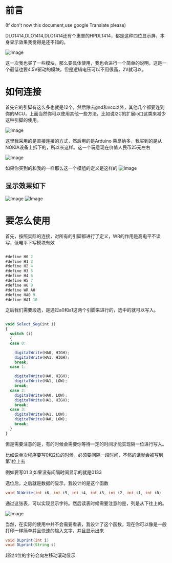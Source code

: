 # 前言

(If don't now this document,use google Translate please)

DLO1414,DLO1414,DLO1414还有个惠普的HPDL1414，都是这种四位显示屏，本身显示效果我觉得是还不错的。

![Image](./1.jpg)

这一次我也买了一些模块，那么要具体使用，我也会进行一个简单的说明，这是一个最低也要4.5V驱动的模块，但是逻辑电压可以不用很高，2V就可以。

# 如何连接

首先它的引脚有这么多也就是12个，然后除去gnd和vcc以外，其他几个都要连到你的MCU，上面当然你可以使用其他一些方法，比如说I2C的扩展io口这类来减少这种引脚的使用。

![Image](./2.jpg)

这里我采用的是直接连接的方式，然后用的是Arduino 莱昂纳多，我买到的是从NOKIA设备上拆下的，所以长这样。这一个玩意现在价值人民币25元左右


![Image](./nokia0.webp)

如果你买到的和我的一样那么这一个模组的定义是这样的
![Image](./nokia.jpg)


## 显示效果如下
  


![Image](./dis1.webp)
![Image](./dis2.webp)



# 要怎么使用

首先，按照实际的连接，对所有的引脚都进行了定义，WR的作用是高电平不读写，低电平下写模块有效

```javascript

#define H0 2
#define H1 3
#define H2 4
#define H3 5
#define H4 6
#define H5 7
#define H6 8
#define WR A0
#define HA0 9
#define HA1 10

```

之后我们需要段选，是通过a0和a1这两个引脚来进行的，选中的就可以写入。
```javascript

void Select_Seg(int i)
{
  switch (i)
  {
  case 0:

    digitalWrite(HA0, HIGH);
    digitalWrite(HA1, HIGH);
    break;
  case 1:

    digitalWrite(HA0, HIGH);
    digitalWrite(HA1, LOW);
    break;
  case 2:
    digitalWrite(HA0, LOW);
    digitalWrite(HA1, HIGH);
    break;
  case 3:
    digitalWrite(HA1, LOW);
    digitalWrite(HA0, LOW);
    break;
  }
}

```

但是需要注意的是，有的时候会需要你等待一定的时间才能实现隔一位进行写入。

比如说单次程序要写0和2位的时候，必须要间隔一段时间，不然的话就会被写到第1位上去

例如要写01 3  如果没有间隔时间显示的就是0133

选位后，之后就是数据的显示，我设计的是这个函数

```java
void DLWrite(int i6, int i5, int i4, int i3, int i2, int i1, int i0)

```

通过这张表，可以实现显示字符。然后读表时候需要注意的是，列是从下往上的。

![Image](./sheet.jpg)

当然，在实际的使用中并不会需要看表，我设计了这个函数，现在你可以像是一般打印一样简单并且快速的输入文字，并且显示出来

```java
void DLprint(int i)
void DLprint(String s)
```

超过4位的字符会向左移动滚动显示

